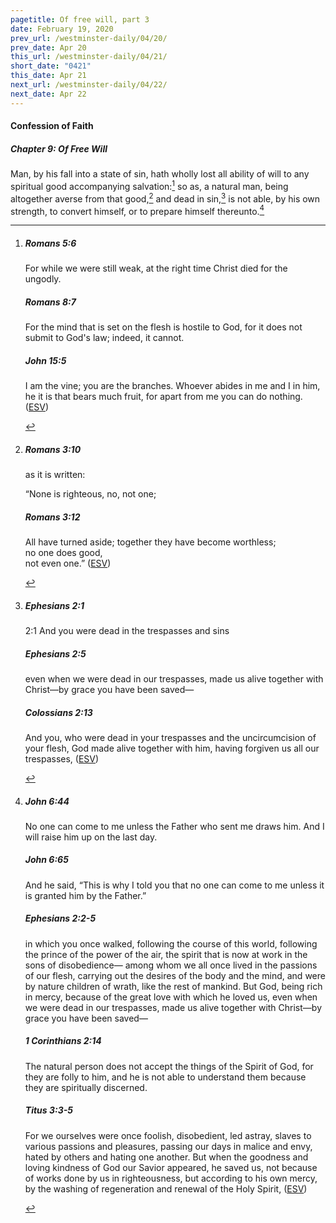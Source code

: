 ```yaml
---
pagetitle: Of free will, part 3
date: February 19, 2020
prev_url: /westminster-daily/04/20/
prev_date: Apr 20
this_url: /westminster-daily/04/21/
short_date: "0421"
this_date: Apr 21
next_url: /westminster-daily/04/22/
next_date: Apr 22
---
```


#### Confession of Faith

##### Chapter 9: Of Free Will

Man, by his fall into a state of sin, hath wholly lost all ability of will to any spiritual good accompanying salvation:[^fnref:wcf1] so as, a natural man, being altogether averse from that good,[^fnref:wcf2] and dead in sin,[^fnref:wcf3] is not able, by his own strength, to convert himself, or to prepare himself thereunto.[^fnref:wcf4]

[^fnref:wcf1]: <div class="esv"><h5>Romans 5:6</h5> <div class="esv-text"><p id="p45005006.01-1">For while we were still weak, at the right time Christ died for the ungodly.</p> </div><h5>Romans 8:7</h5> <div class="esv-text"><p id="p45008007.01-2">For the mind that is set on the flesh is hostile to God, for it does not submit to God's law; indeed, it cannot.</p> </div><h5>John 15:5</h5> <div class="esv-text"><p id="p43015005.01-3"><span class="woc">I am the vine; you are the branches. Whoever abides in me and I in him, he it is that bears much fruit, for apart from me you can do nothing.</span>  (<a href="http://www.esv.org" class="copyright">ESV</a>)</p> </div> </div>

[^fnref:wcf2]: <div class="esv"><h5>Romans 3:10</h5> <div class="esv-text"><p id="p45003010.01-1">as it is written:</p> <div class="block-indent"> <p class="line-group" id="p45003010.05-1">&#8220;None is righteous, no, not one;</p> </div> </div><h5>Romans 3:12</h5> <div class="esv-text"><div class="block-indent"> <p class="line-group" id="p45003012.01-2">All have turned aside; together they have become worthless;<br /> <span class="indent"></span>no one does good,<br /> <span class="indent"></span>not even one.&#8221;  (<a href="http://www.esv.org" class="copyright">ESV</a>)</p> </div> </div> </div>

[^fnref:wcf3]: <div class="esv"><h5>Ephesians 2:1</h5> <div class="esv-text"> <p id="p49002001.05-1"><span class="chapter-num" id="v49002001-1">2:1&nbsp;</span>And you were dead in the trespasses and sins</p> </div><h5>Ephesians 2:5</h5> <div class="esv-text"><p id="p49002005.01-2">even when we were dead in our trespasses, made us alive together with Christ&#8212;by grace you have been saved&#8212;</p> </div><h5>Colossians 2:13</h5> <div class="esv-text"><p id="p51002013.01-3">And you, who were dead in your trespasses and the uncircumcision of your flesh, God made alive together with him, having forgiven us all our trespasses,  (<a href="http://www.esv.org" class="copyright">ESV</a>)</p> </div> </div>

[^fnref:wcf4]: <div class="esv"><h5>John 6:44</h5> <div class="esv-text"><p id="p43006044.01-1"><span class="woc">No one can come to me unless the Father who sent me draws him. And I will raise him up on the last day.</span></p> </div><h5>John 6:65</h5> <div class="esv-text"><p id="p43006065.01-2">And he said, <span class="woc">&#8220;This is why I told you that no one can come to me unless it is granted him by the Father.&#8221;</span></p> </div><h5>Ephesians 2:2-5</h5> <div class="esv-text"><p id="p49002002.01-3">in which you once walked, following the course of this world, following the prince of the power of the air, the spirit that is now at work in the sons of disobedience&#8212; among whom we all once lived in the passions of our flesh, carrying out the desires of the body and the mind, and were by nature children of wrath, like the rest of mankind. But God, being rich in mercy, because of the great love with which he loved us, even when we were dead in our trespasses, made us alive together with Christ&#8212;by grace you have been saved&#8212;</p> </div><h5>1 Corinthians 2:14</h5> <div class="esv-text"><p id="p46002014.01-4">The natural person does not accept the things of the Spirit of God, for they are folly to him, and he is not able to understand them because they are spiritually discerned.</p> </div><h5>Titus 3:3-5</h5> <div class="esv-text"><p id="p56003003.01-5">For we ourselves were once foolish, disobedient, led astray, slaves to various passions and pleasures, passing our days in malice and envy, hated by others and hating one another. But when the goodness and loving kindness of God our Savior appeared, he saved us, not because of works done by us in righteousness, but according to his own mercy, by the washing of regeneration and renewal of the Holy Spirit,  (<a href="http://www.esv.org" class="copyright">ESV</a>)</p> </div> </div>

